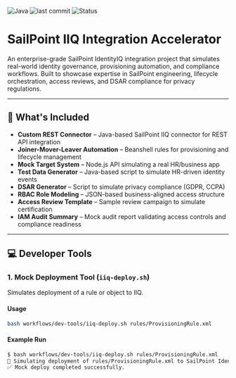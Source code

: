 ![Java](https://img.shields.io/badge/Built%20With-Java-blue)
![last commit](https://img.shields.io/github/last-commit/RushikeshDeveloper007/SailPoint-IIQ-Integration-Accelerator)
![Status](https://img.shields.io/badge/Project-Active-brightgreen)

# SailPoint IIQ Integration Accelerator

An enterprise-grade SailPoint IdentityIQ integration project that simulates real-world identity governance, provisioning automation, and compliance workflows. Built to showcase expertise in SailPoint engineering, lifecycle orchestration, access reviews, and DSAR compliance for privacy regulations.

---

## 🔑 What's Included

- **Custom REST Connector** – Java-based SailPoint IIQ connector for REST API integration
- **Joiner-Mover-Leaver Automation** – Beanshell rules for provisioning and lifecycle management
- **Mock Target System** – Node.js API simulating a real HR/business app
- **Test Data Generator** – Java-based script to simulate HR-driven identity events
- **DSAR Generator** – Script to simulate privacy compliance (GDPR, CCPA)
- **RBAC Role Modeling** – JSON-based business-aligned access structure
- **Access Review Template** – Sample review campaign to simulate certification
- **IAM Audit Summary** – Mock audit report validating access controls and compliance readiness

---

## 💻 Developer Tools

### 1. Mock Deployment Tool (`iiq-deploy.sh`)
Simulates deployment of a rule or object to IIQ.

#### Usage

```bash
bash workflows/dev-tools/iiq-deploy.sh rules/ProvisioningRule.xml
```

#### Example Run

```bash
$ bash workflows/dev-tools/iiq-deploy.sh rules/ProvisioningRule.xml
🚀 Simulating deployment of rules/ProvisioningRule.xml to SailPoint IdentityIQ...
✅ Mock deploy completed successfully.
```
